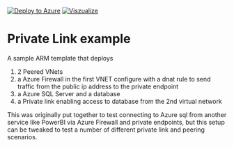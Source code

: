 [![Deploy to Azure](http://azuredeploy.net/deploybutton.png)](https://portal.azure.com/#create/Microsoft.Template/uri/https%3A%2F%2Fraw.githubusercontent.com%2Ftimleyden%2Fprivatelinkdemo%2Fmaster%2Fdeploy.json)
[![Viszualize](http://armviz.io/visualizebutton.png)](http://armviz.io/#/?load=https%3A%2F%2Fraw.githubusercontent.com%2Ftimleyden%2Fprivatelinkdemo%2fmaster%2Fdeploy.json) 
# Private Link example
A sample ARM template that deploys
1. 2 Peered VNets
2. a Azure Firewall in the first VNET configure with a dnat rule to send traffic from the public ip address to the private endpoint
3. a Azure SQL Server and a database
4. a Private link enabling access to database from the 2nd virtual network

This was originally put together to test connecting to Azure sql from another service like PowerBI via Azure Firewall and private endpoints, but this setup can be tweaked to test a number of different private link and peering scenarios.